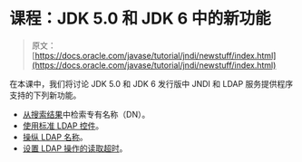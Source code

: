 # 课程：JDK 5.0 和 JDK 6 中的新功能

> 原文： [https://docs.oracle.com/javase/tutorial/jndi/newstuff/index.html](https://docs.oracle.com/javase/tutorial/jndi/newstuff/index.html)

在本课中，我们将讨论 JDK 5.0 和 JDK 6 发行版中 JNDI 和 LDAP 服务提供程序支持的下列新功能。

*   [从搜索结果](dn.html)中检索专有名称（DN）。
*   [使用标准 LDAP 控件](controls-std.html)。
*   [操纵 LDAP 名称](ldapname.html)。
*   [设置 LDAP 操作的读取超时](readtimeout.html)。